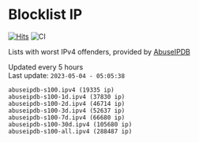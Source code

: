 # Blocklist IP

[![Hits](https://hits.seeyoufarm.com/api/count/incr/badge.svg?url=https%3A%2F%2Fgithub.com%2Fborestad%2Fblocklist-ip%2F&count_bg=%2379C83D&title_bg=%23555555&icon=&icon_color=%23E7E7E7&title=hits&edge_flat=false)](https://hits.seeyoufarm.com)  ![CI](https://img.shields.io/github/workflow/status/borestad/blocklist-ip/CI?style=flat-square)

Lists with worst IPv4 offenders, provided by [AbuseIPDB](https://www.abuseipdb.com/)

<!-- FOOTER-PLACEHOLDER -->
Updated every 5 hours<br>
Last update: `2023-05-04 - 05:05:38`
```
abuseipdb-s100.ipv4 (19335 ip)
abuseipdb-s100-1d.ipv4 (37830 ip)
abuseipdb-s100-2d.ipv4 (46714 ip)
abuseipdb-s100-3d.ipv4 (52637 ip)
abuseipdb-s100-7d.ipv4 (66680 ip)
abuseipdb-s100-30d.ipv4 (105680 ip)
abuseipdb-s100-all.ipv4 (288487 ip)
```
